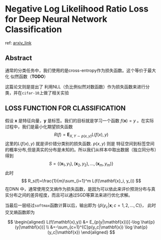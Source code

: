 # Negative Log Likelihood Ratio Loss for Deep Neural Network Classification 

ref: [arxiv_link](https://arxiv.org/pdf/1804.10690.pdf)

## Abstract

通常的分类任务中，我们使用的是cross-entropy作为损失函数。这个等价于最大化 似然函数（**TODO**）

这篇论文则是提出了 利用NLL（负比例似然对数函数）作为损失函数来进行分类，并在`cifar-10`上做了相关实验

## LOSS FUNCTION FOR CLASSIFICATION

假设 $\mathbf{x}$ 是特征向量，$\mathbf{y}$ 是标签。我们的目标就是学习一个函数 $f(\mathbf{x})=y$ 。在实际过程中，我们是最小化期望损失函数
$$
R(f)=\mathbf{E}_{X,Y\sim  p(x,y)}L(f(x),y)
$$
这里的$L(f(x),y)$ 就是评价错分类别的损失函数. $p(x,y)$ 则是 特征空间到标签空间的概率分布,但是真实的分布是未知的。所以我们从样本中取出数据（独立同分布）得到
$$
S=\{(\mathbf{x}_1,y_1),(\mathbf{x}_2,y_2),\dots,(\mathbf{x}_m,y_m)\}
$$
此时
$$
R_s(f)=\frac{1}{m}\sum_{i=1}^m L(f(\mathbf{x}_i, y_i))
$$
在DNN 中，通常使用交叉熵作为损失函数，是因为可以依此来评价预测分布与真实分布之间的差异程度，而且可以通过SGD等算法来进行优化求解。

当最后一层经过`softmax`函数计算以后，输出即为 $\{\hat{p}(y_c|\mathbf{x}; c= 1,2,\dots,C)\}$， 此时交叉熵函数即为


$$
\begin{aligned}
L(f(\mathbf{x},y)) &= E_{p(y|\mathbf{x})}[-\log \hat{p}(y|\mathbf{x})] \\
&=-\sum_{c=1}^{C}p(y_c|\mathbf{x}) \log \hat{p}(y_c|\mathbf{x})
\end{aligned}
$$




 